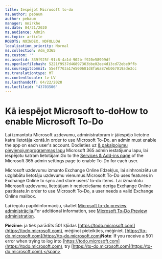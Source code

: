 ```yaml
---
title: Iespējot Microsoft to-do
ms.author: pebaum
author: pebaum
manager: mnirkhe
ms.date: 04/21/2020
ms.audience: Admin
ms.topic: article
ROBOTS: NOINDEX, NOFOLLOW
localization_priority: Normal
ms.collection: Adm_O365
ms.custom: ''
ms.assetid: 339f925f-91c8-4a1d-902b-f920e58999df
ms.openlocfilehash: 5221f9937d46897303bbe02ee4d13cd72ebe9ffb
ms.sourcegitcommit: 55eff703a17e500681d8fa6a87eb067019ade3cc
ms.translationtype: MT
ms.contentlocale: lv-LV
ms.lasthandoff: 04/22/2020
ms.locfileid: "43703506"
---
```

# <a name="how-to-enable-microsoft-to-do"></a><span data-ttu-id="daf8b-102">Kā iespējot Microsoft to-do</span><span class="sxs-lookup"><span data-stu-id="daf8b-102">How to enable Microsoft To-Do</span></span>

<span data-ttu-id="daf8b-103">Lai izmantotu Microsoft uzdevumu, administratoram ir jāiespējo lietotne katra lietotāja kontā.</span><span class="sxs-lookup"><span data-stu-id="daf8b-103">In order to use Microsoft To-Do, an admin must enable the app on each user's account.</span></span> <span data-ttu-id="daf8b-104">Dodieties uz [ &amp; pakalpojumu pievienojumprogrammas lapu](https://portal.office.com/adminportal/home#/Settings/ServicesAndAddIns) Microsoft 365 admin iestatījumu lapu, lai iespējotu katram lietotājam.</span><span class="sxs-lookup"><span data-stu-id="daf8b-104">Go to the [Services &amp; Add-ins page](https://portal.office.com/adminportal/home#/Settings/ServicesAndAddIns) of the Microsoft 365 admin settings page to enable To-Do for each user.</span></span>
  
<span data-ttu-id="daf8b-105">Microsoft uzdevumu izmanto Exchange Online līdzekļus, lai sinhronizētu un uzglabātu lietotāju uzdevumu vienumus.</span><span class="sxs-lookup"><span data-stu-id="daf8b-105">Microsoft To-Do uses features in Exchange Online to sync and store users' to-do items.</span></span> <span data-ttu-id="daf8b-106">Lai izmantotu Microsoft uzdevumu, lietotājam ir nepieciešama derīga Exchange Online pastkaste.</span><span class="sxs-lookup"><span data-stu-id="daf8b-106">In order to use Microsoft To-Do, a user needs a valid Exchange Online mailbox.</span></span>
  
<span data-ttu-id="daf8b-107">Lai iegūtu papildinformāciju, skatiet [Microsoft to-do preview administrācija](https://support.office.com/article/490c1a8c-2333-4952-8125-841afadb9620.aspx).</span><span class="sxs-lookup"><span data-stu-id="daf8b-107">For additional information, see [Microsoft To-Do Preview administration](https://support.office.com/article/490c1a8c-2333-4952-8125-841afadb9620.aspx).</span></span>
  
 <span data-ttu-id="daf8b-108">**Piezīme**: ja tiek parādīts 501 kļūdas [https://todo.microsoft.com](https://todo.microsoft.com), mēģinot pieteikties, mēģiniet. [https://to-do.microsoft.com](https://to-do.microsoft.com)</span><span class="sxs-lookup"><span data-stu-id="daf8b-108">**Note**: If you receive a 501 error when trying to log into [https://todo.microsoft.com](https://todo.microsoft.com), try [https://to-do.microsoft.com](https://to-do.microsoft.com).</span></span>
  

